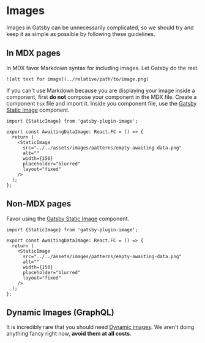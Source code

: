 # Images

Images in Gatsby can be unnecessarily complicated, so we should try and keep it as simple as possible by following these guidelines.

## In MDX pages

In MDX favor Markdown syntax for including images. Let Gatsby do the rest.

```mdx
![alt text for image](../relative/path/to/image.png)
```

If you can't use Markdown because you are displaying your image inside a component, first **do not** compose your component in the MDX file. Create a component `tsx` file and import it. Inside you component file, use the [Gatsby Static Image](https://www.gatsbyjs.com/docs/how-to/images-and-media/using-gatsby-plugin-image/#static-images) component.

```tsx
import {StaticImage} from 'gatsby-plugin-image';

export const AwaitingDataImage: React.FC = () => {
  return (
    <StaticImage
      src="../../assets/images/patterns/empty-awaiting-data.png"
      alt=""
      width={150}
      placeholder="blurred"
      layout="fixed"
    />
  );
};
```

## Non-MDX pages

Favor using the [Gatsby Static Image](https://www.gatsbyjs.com/docs/how-to/images-and-media/using-gatsby-plugin-image/#static-images) component.

```tsx
import {StaticImage} from 'gatsby-plugin-image';

export const AwaitingDataImage: React.FC = () => {
  return (
    <StaticImage
      src="../../assets/images/patterns/empty-awaiting-data.png"
      alt=""
      width={150}
      placeholder="blurred"
      layout="fixed"
    />
  );
};
```

## Dynamic Images (GraphQL)

It is incredibly rare that you should need [Dynamic images](https://www.gatsbyjs.com/docs/how-to/images-and-media/using-gatsby-plugin-image/#dynamic-images). We aren't doing anything fancy right now, **avoid them at all costs**.
